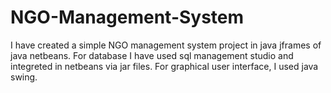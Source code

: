 # NGO-Management-System
I have created a simple NGO management system project in java jframes of java netbeans.
For database I have used sql management studio and integreted in netbeans via jar files.
For graphical user interface, I used java swing.
